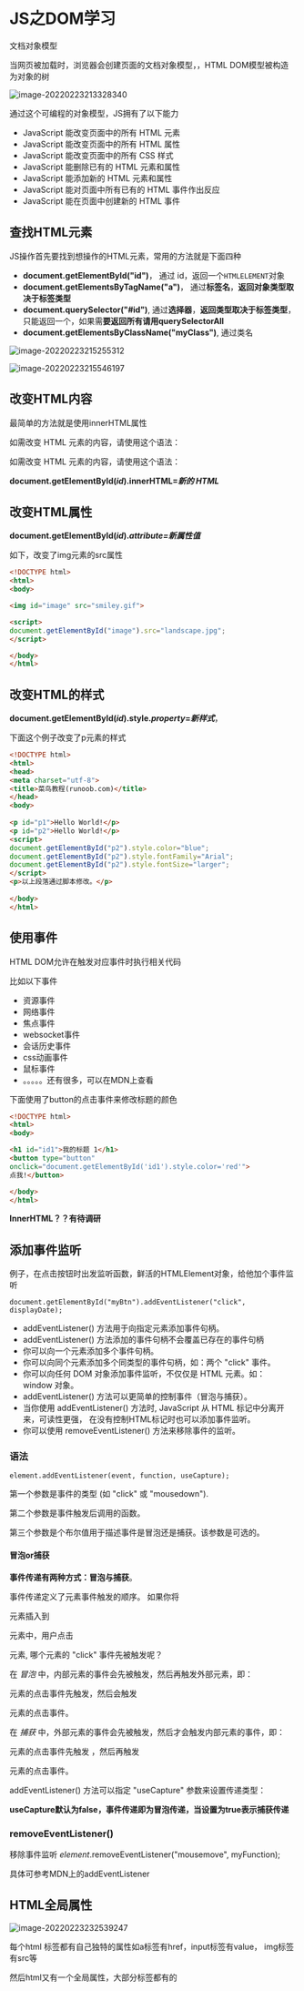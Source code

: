 # JS之DOM学习

文档对象模型

当网页被加载时，浏览器会创建页面的文档对象模型，，HTML DOM模型被构造为对象的树

![image-20220223213328340](https://lwq-img-1312073911.cos.ap-nanjing.myqcloud.com/img/image-20220223213328340.png)

通过这个可编程的对象模型，JS拥有了以下能力

- JavaScript 能改变页面中的所有 HTML 元素
- JavaScript 能改变页面中的所有 HTML 属性
- JavaScript 能改变页面中的所有 CSS 样式
- JavaScript 能删除已有的 HTML 元素和属性
- JavaScript 能添加新的 HTML 元素和属性
- JavaScript 能对页面中所有已有的 HTML 事件作出反应
- JavaScript 能在页面中创建新的 HTML 事件

## 查找HTML元素

JS操作首先要找到想操作的HTML元素，常用的方法就是下面四种

- **document.getElementById("id")**， 通过 id，返回一个`HTMLELEMENT`对象
- **document.getElementsByTagName("a")**， 通过**标签名**，**返回对象类型取决于标签类型**
- **document.querySelector("#id")**, 通过**选择器**，**返回类型取决于标签类型**，只能返回一个，如果需**要返回所有请用querySelectorAll**
- **document.getElementsByClassName("myClass")**, 通过类名

![image-20220223215255312](https://lwq-img-1312073911.cos.ap-nanjing.myqcloud.com/img/image-20220223215255312.png)

![image-20220223215546197](https://lwq-img-1312073911.cos.ap-nanjing.myqcloud.com/img/image-20220223215546197.png)

## 改变HTML内容

最简单的方法就是使用innerHTML属性

如需改变 HTML 元素的内容，请使用这个语法：

如需改变 HTML 元素的内容，请使用这个语法：

**document.getElementById(*id*).innerHTML=*新的 HTML***

## 改变HTML属性

**document.getElementById(*id*).*attribute=新属性值***

如下，改变了img元素的src属性

~~~html
<!DOCTYPE html>
<html>
<body>

<img id="image" src="smiley.gif">

<script>
document.getElementById("image").src="landscape.jpg";
</script>

</body>
</html>
~~~

## 改变HTML的样式

**document.getElementById(*id*).style.*property*=*新样式***，

下面这个例子改变了p元素的样式

~~~html
<!DOCTYPE html>
<html>
<head>
<meta charset="utf-8">
<title>菜鸟教程(runoob.com)</title>
</head>
<body>
 
<p id="p1">Hello World!</p>
<p id="p2">Hello World!</p>
<script>
document.getElementById("p2").style.color="blue";
document.getElementById("p2").style.fontFamily="Arial";
document.getElementById("p2").style.fontSize="larger";
</script>
<p>以上段落通过脚本修改。</p>
 
</body>
</html>
~~~

## 使用事件

HTML DOM允许在触发对应事件时执行相关代码

比如以下事件

- 资源事件
- 网络事件
- 焦点事件
- websocket事件
- 会话历史事件
- css动画事件
- 鼠标事件
- 。。。。。还有很多，可以在MDN上查看

下面使用了button的点击事件来修改标题的颜色

~~~html
<!DOCTYPE html>
<html>
<body>

<h1 id="id1">我的标题 1</h1>
<button type="button"
onclick="document.getElementById('id1').style.color='red'">
点我!</button>

</body>
</html>
~~~

**InnerHTML？？有待调研**

## 添加事件监听

例子，在点击按钮时出发监听函数，鲜活的HTMLElement对象，给他加个事件监听

`document.getElementById("myBtn").addEventListener("click", displayDate);`

- addEventListener() 方法用于向指定元素添加事件句柄。
- addEventListener() 方法添加的事件句柄不会覆盖已存在的事件句柄
- 你可以向一个元素添加多个事件句柄。
- 你可以向同个元素添加多个同类型的事件句柄，如：两个 "click" 事件。
- 你可以向任何 DOM 对象添加事件监听，不仅仅是 HTML 元素。如： window 对象。
- addEventListener() 方法可以更简单的控制事件（冒泡与捕获）。
- 当你使用 addEventListener() 方法时, JavaScript 从 HTML 标记中分离开来，可读性更强， 在没有控制HTML标记时也可以添加事件监听。
- 你可以使用 removeEventListener() 方法来移除事件的监听。

### 语法

`element.addEventListener(event, function, useCapture);`

第一个参数是事件的类型 (如 "click" 或 "mousedown").

第二个参数是事件触发后调用的函数。

第三个参数是个布尔值用于描述事件是冒泡还是捕获。该参数是可选的。

#### 冒泡or捕获

**事件传递有两种方式：冒泡与捕获**。

事件传递定义了元素事件触发的顺序。 如果你将 <p> 元素插入到 <div> 元素中，用户点击 <p> 元素, 哪个元素的 "click" 事件先被触发呢？

在 *冒泡* 中，内部元素的事件会先被触发，然后再触发外部元素，即： <p> 元素的点击事件先触发，然后会触发 <div> 元素的点击事件。

在 *捕获* 中，外部元素的事件会先被触发，然后才会触发内部元素的事件，即： <div> 元素的点击事件先触发 ，然后再触发 <p> 元素的点击事件。

addEventListener() 方法可以指定 "useCapture" 参数来设置传递类型：

**useCapture默认为false，事件传递即为冒泡传递，当设置为true表示捕获传递**

### removeEventListener()

移除事件监听 *element*.removeEventListener("mousemove", myFunction);

具体可参考MDN上的addEventListener

## HTML全局属性

![image-20220223232539247](https://lwq-img-1312073911.cos.ap-nanjing.myqcloud.com/img/image-20220223232539247.png)

每个html 标签都有自己独特的属性如a标签有href，input标签有value， img标签有src等

然后html又有一个全局属性，大部分标签都有的
